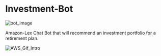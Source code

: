 # Investment-Bot




![bot_image](https://user-images.githubusercontent.com/84944555/149014028-7e813a5e-b701-4bf2-ae0b-a33ed4188a0a.png)









Amazon-Lex Chat Bot that will recommend an investment portfolio for a retirement plan.




![AWS_Gif_Intro](https://user-images.githubusercontent.com/84944555/149012022-6c8a8c6e-59d4-4141-9a4e-2047f9ade9ee.gif)
